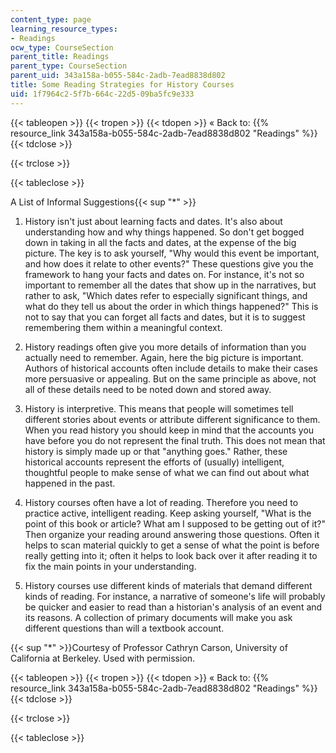```yaml
---
content_type: page
learning_resource_types:
- Readings
ocw_type: CourseSection
parent_title: Readings
parent_type: CourseSection
parent_uid: 343a158a-b055-584c-2adb-7ead8838d802
title: Some Reading Strategies for History Courses
uid: 1f7964c2-5f7b-664c-22d5-09ba5fc9e333
---
```


{{< tableopen >}}
{{< tropen >}}
{{< tdopen >}}
« Back to: {{% resource_link 343a158a-b055-584c-2adb-7ead8838d802 "Readings" %}}
{{< tdclose >}}

{{< trclose >}}

{{< tableclose >}}

A List of Informal Suggestions{{< sup "\*" >}}

1.  History isn't just about learning facts and dates. It's also about understanding how and why things happened. So don't get bogged down in taking in all the facts and dates, at the expense of the big picture. The key is to ask yourself, "Why would this event be important, and how does it relate to other events?" These questions give you the framework to hang your facts and dates on. For instance, it's not so important to remember all the dates that show up in the narratives, but rather to ask, "Which dates refer to especially significant things, and what do they tell us about the order in which things happened?" This is not to say that you can forget all facts and dates, but it is to suggest remembering them within a meaningful context.
  
3.  History readings often give you more details of information than you actually need to remember. Again, here the big picture is important. Authors of historical accounts often include details to make their cases more persuasive or appealing. But on the same principle as above, not all of these details need to be noted down and stored away.
  
5.  History is interpretive. This means that people will sometimes tell different stories about events or attribute different significance to them. When you read history you should keep in mind that the accounts you have before you do not represent the final truth. This does not mean that history is simply made up or that "anything goes." Rather, these historical accounts represent the efforts of (usually) intelligent, thoughtful people to make sense of what we can find out about what happened in the past.
  
7.  History courses often have a lot of reading. Therefore you need to practice active, intelligent reading. Keep asking yourself, "What is the point of this book or article? What am I supposed to be getting out of it?" Then organize your reading around answering those questions. Often it helps to scan material quickly to get a sense of what the point is before really getting into it; often it helps to look back over it after reading it to fix the main points in your understanding.
  
9.  History courses use different kinds of materials that demand different kinds of reading. For instance, a narrative of someone's life will probably be quicker and easier to read than a historian's analysis of an event and its reasons. A collection of primary documents will make you ask different questions than will a textbook account.

{{< sup "\*" >}}Courtesy of Professor Cathryn Carson, University of California at Berkeley. Used with permission.

{{< tableopen >}}
{{< tropen >}}
{{< tdopen >}}
« Back to: {{% resource_link 343a158a-b055-584c-2adb-7ead8838d802 "Readings" %}}
{{< tdclose >}}

{{< trclose >}}

{{< tableclose >}}